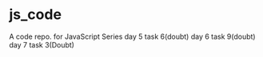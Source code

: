 # js_code
A code repo. for JavaScript Series
day 5 task 6(doubt)
day 6 task 9(doubt)
day 7 task 3(Doubt)